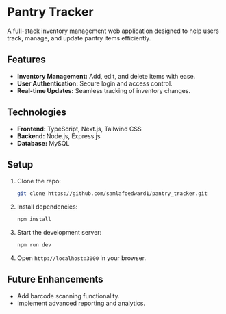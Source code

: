 # Pantry Tracker

A full-stack inventory management web application designed to help users track, manage, and update pantry items efficiently.

## Features
- **Inventory Management:** Add, edit, and delete items with ease.
- **User Authentication:** Secure login and access control.
- **Real-time Updates:** Seamless tracking of inventory changes.

## Technologies
- **Frontend:** TypeScript, Next.js, Tailwind CSS
- **Backend:** Node.js, Express.js
- **Database:** MySQL

## Setup
1. Clone the repo:
    ```bash
    git clone https://github.com/samlafoedward1/pantry_tracker.git
    ```
2. Install dependencies:
    ```bash
    npm install
    ```
3. Start the development server:
    ```bash
    npm run dev
    ```
4. Open `http://localhost:3000` in your browser.

## Future Enhancements
- Add barcode scanning functionality.
- Implement advanced reporting and analytics.
